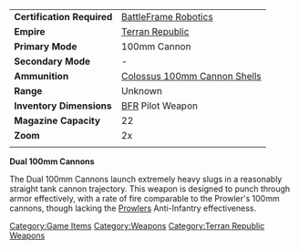 |                            |                                                                 |
| -------------------------- | --------------------------------------------------------------- |
| **Certification Required** | [BattleFrame Robotics](BattleFrame_Robotics.md)                 |
| **Empire**                 | [Terran Republic](Terran_Republic.md)                           |
| **Primary Mode**           | 100mm Cannon                                                    |
| **Secondary Mode**         | \-                                                              |
| **Ammunition**             | [Colossus 100mm Cannon Shells](Colossus_100mm_Cannon_Shells.md) |
| **Range**                  | Unknown                                                         |
| **Inventory Dimensions**   | [BFR](BattleFrame_Robotics.md) Pilot Weapon                     |
| **Magazine Capacity**      | 22                                                              |
| **Zoom**                   | 2x                                                              |
|                            |                                                                 |

**Dual 100mm Cannons**

The Dual 100mm Cannons launch extremely heavy slugs in a reasonably
straight tank cannon trajectory. This weapon is designed to punch
through armor effectively, with a rate of fire comparable to the
Prowler's 100mm cannons, though lacking the
[Prowlers](Prowler.md) Anti-Infantry effectiveness.

[Category:Game Items](Category:Game_Items.md)
[Category:Weapons](Category:Weapons.md) [Category:Terran
Republic Weapons](Category:Terran_Republic_Weapons.md)
